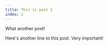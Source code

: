 ```yaml
---
title: This is post 2
index: 2
---
```


What another post!

Here's another line to this post.  Very important!
